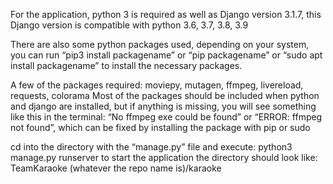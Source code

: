 For the application, python 3 is required as well as Django version 3.1.7, this Django version is compatible with python 3.6, 3.7, 3.8, 3.9

There are also some python packages used, depending on your system, you can run “pip3 install packagename” or “pip packagename” or “sudo apt install packagename” to install the necessary packages. 

A few of the packages required: moviepy, mutagen, ffmpeg, livereload, requests, colorama
Most of the packages should be included when python and django are installed, but if anything is missing, you will see something like this in the terminal: “No ffmpeg exe could be found” or “ERROR: ffmpeg not found”, which can be fixed by installing the package with pip or sudo

cd into the directory with the “manage.py” file and execute:
python3 manage.py runserver to start the application
the directory should look like: TeamKaraoke (whatever the repo name is)/karaoke
